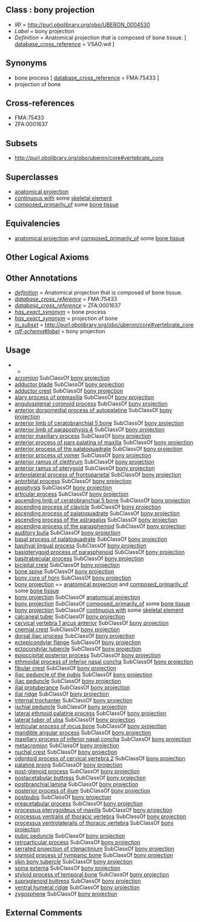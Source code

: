 
## Class : bony projection

 * *IRI* = http://purl.obolibrary.org/obo/UBERON_0004530
 * *Label* = bony projection
 * *Definition* = Anatomical projection that is composed of bone tissue. [ [database_cross_reference](../../ef/oboInOwl#hasDbXref.md) = VSAO:wd ]

## Synonyms

 * bone process [ [database_cross_reference](../../ef/oboInOwl#hasDbXref.md) = FMA:75433 ]
 * projection of bone

## Cross-references

 * FMA:75433
 * ZFA:0001637

## Subsets

 * http://purl.obolibrary.org/obo/uberon/core#vertebrate_core

## Superclasses

 * [anatomical projection](../../UBERON/29/UBERON_0004529.md)
 * [continuous with](../../RO/50/RO_0002150.md) some [skeletal element](../../UBERON/65/UBERON_0004765.md)
 * [composed_primarily_of](../../RO/73/RO_0002473.md) some [bone tissue](../../UBERON/81/UBERON_0002481.md)

## Equivalencies

 * [anatomical projection](../../UBERON/29/UBERON_0004529.md) and [composed_primarily_of](../../RO/73/RO_0002473.md) some [bone tissue](../../UBERON/81/UBERON_0002481.md)

## Other Logical Axioms


## Other Annotations

 * *[definition](../../IAO/15/IAO_0000115.md)* = Anatomical projection that is composed of bone tissue.
 * *[database_cross_reference](../../ef/oboInOwl#hasDbXref.md)* = FMA:75433
 * *[database_cross_reference](../../ef/oboInOwl#hasDbXref.md)* = ZFA:0001637
 * *[has_exact_synonym](../../ym/oboInOwl#hasExactSynonym.md)* = bone process
 * *[has_exact_synonym](../../ym/oboInOwl#hasExactSynonym.md)* = projection of bone
 * *[in_subset](../../et/oboInOwl#inSubset.md)* = http://purl.obolibrary.org/obo/uberon/core#vertebrate_core
 * *[rdf-schema#label](../../el/rdf-schema#label.md)* = bony projection

## Usage

 * -
 * [acromion](../../UBERON/97/UBERON_0002497.md) SubClassOf [bony projection](../../UBERON/30/UBERON_0004530.md)
 * [adductor blade](../../UBERON/28/UBERON_4200028.md) SubClassOf [bony projection](../../UBERON/30/UBERON_0004530.md)
 * [adductor crest](../../UBERON/29/UBERON_4200029.md) SubClassOf [bony projection](../../UBERON/30/UBERON_0004530.md)
 * [alary process of premaxilla](../../UBERON/03/UBERON_3000003.md) SubClassOf [bony projection](../../UBERON/30/UBERON_0004530.md)
 * [angulosplenial coronoid process](../../UBERON/12/UBERON_3000012.md) SubClassOf [bony projection](../../UBERON/30/UBERON_0004530.md)
 * [anterior dorsomedial process of autopalatine](../../UBERON/78/UBERON_2001578.md) SubClassOf [bony projection](../../UBERON/30/UBERON_0004530.md)
 * [anterior limb of ceratobranchial 5 bone](../../UBERON/17/UBERON_2002017.md) SubClassOf [bony projection](../../UBERON/30/UBERON_0004530.md)
 * [anterior limb of parapophysis 4](../../UBERON/44/UBERON_2002044.md) SubClassOf [bony projection](../../UBERON/30/UBERON_0004530.md)
 * [anterior maxillary process](../../UBERON/15/UBERON_3000015.md) SubClassOf [bony projection](../../UBERON/30/UBERON_0004530.md)
 * [anterior process of pars palatina of maxilla](../../UBERON/17/UBERON_3000017.md) SubClassOf [bony projection](../../UBERON/30/UBERON_0004530.md)
 * [anterior process of the palatoquadrate](../../UBERON/60/UBERON_3010560.md) SubClassOf [bony projection](../../UBERON/30/UBERON_0004530.md)
 * [anterior process of vomer](../../UBERON/49/UBERON_3000649.md) SubClassOf [bony projection](../../UBERON/30/UBERON_0004530.md)
 * [anterior ramus of cleithrum](../../UBERON/92/UBERON_3000792.md) SubClassOf [bony projection](../../UBERON/30/UBERON_0004530.md)
 * [anterior ramus of pterygoid](../../UBERON/18/UBERON_3000018.md) SubClassOf [bony projection](../../UBERON/30/UBERON_0004530.md)
 * [anterolateral process of frontoparietal](../../UBERON/20/UBERON_3000020.md) SubClassOf [bony projection](../../UBERON/30/UBERON_0004530.md)
 * [antorbital process](../../UBERON/22/UBERON_3000022.md) SubClassOf [bony projection](../../UBERON/30/UBERON_0004530.md)
 * [apophysis](../../UBERON/70/UBERON_0006770.md) SubClassOf [bony projection](../../UBERON/30/UBERON_0004530.md)
 * [articular process](../../UBERON/48/UBERON_3000948.md) SubClassOf [bony projection](../../UBERON/30/UBERON_0004530.md)
 * [ascending limb of ceratobranchial 5 bone](../../UBERON/13/UBERON_2002013.md) SubClassOf [bony projection](../../UBERON/30/UBERON_0004530.md)
 * [ascending process of clavicle](../../UBERON/76/UBERON_4200176.md) SubClassOf [bony projection](../../UBERON/30/UBERON_0004530.md)
 * [ascending process of palatoquadrate](../../UBERON/31/UBERON_3000031.md) SubClassOf [bony projection](../../UBERON/30/UBERON_0004530.md)
 * [ascending process of the astragalus](../../UBERON/25/UBERON_4200025.md) SubClassOf [bony projection](../../UBERON/30/UBERON_0004530.md)
 * [ascending process of the parasphenoid](../../UBERON/21/UBERON_2002021.md) SubClassOf [bony projection](../../UBERON/30/UBERON_0004530.md)
 * [auditory bulla](../../UBERON/59/UBERON_0008959.md) SubClassOf [bony projection](../../UBERON/30/UBERON_0004530.md)
 * [basal process of palatoquadrate](../../UBERON/36/UBERON_3000036.md) SubClassOf [bony projection](../../UBERON/30/UBERON_0004530.md)
 * [basihyal lingual process](../../UBERON/20/UBERON_0011620.md) SubClassOf [bony projection](../../UBERON/30/UBERON_0004530.md)
 * [basipterygoid process of parasphenoid](../../UBERON/07/UBERON_2001607.md) SubClassOf [bony projection](../../UBERON/30/UBERON_0004530.md)
 * [basitrabecular process](../../UBERON/92/UBERON_3010092.md) SubClassOf [bony projection](../../UBERON/30/UBERON_0004530.md)
 * [bicipital crest](../../UBERON/48/UBERON_4200048.md) SubClassOf [bony projection](../../UBERON/30/UBERON_0004530.md)
 * [bone spine](../../UBERON/06/UBERON_0013706.md) SubClassOf [bony projection](../../UBERON/30/UBERON_0004530.md)
 * [bony core of horn](../../UBERON/70/UBERON_0006970.md) SubClassOf [bony projection](../../UBERON/30/UBERON_0004530.md)
 * [bony projection](../../UBERON/30/UBERON_0004530.md) == [anatomical projection](../../UBERON/29/UBERON_0004529.md) and [composed_primarily_of](../../RO/73/RO_0002473.md) some [bone tissue](../../UBERON/81/UBERON_0002481.md)
 * [bony projection](../../UBERON/30/UBERON_0004530.md) SubClassOf [anatomical projection](../../UBERON/29/UBERON_0004529.md)
 * [bony projection](../../UBERON/30/UBERON_0004530.md) SubClassOf [composed_primarily_of](../../RO/73/RO_0002473.md) some [bone tissue](../../UBERON/81/UBERON_0002481.md)
 * [bony projection](../../UBERON/30/UBERON_0004530.md) SubClassOf [continuous with](../../RO/50/RO_0002150.md) some [skeletal element](../../UBERON/65/UBERON_0004765.md)
 * [calcaneal tuber](../../UBERON/18/UBERON_4200018.md) SubClassOf [bony projection](../../UBERON/30/UBERON_0004530.md)
 * [cervical vertebra 1 arcus anterior](../../UBERON/96/UBERON_0003996.md) SubClassOf [bony projection](../../UBERON/30/UBERON_0004530.md)
 * [cnemial crest](../../UBERON/34/UBERON_4200034.md) SubClassOf [bony projection](../../UBERON/30/UBERON_0004530.md)
 * [dorsal iliac process](../../UBERON/79/UBERON_4200079.md) SubClassOf [bony projection](../../UBERON/30/UBERON_0004530.md)
 * [ectepicondylar flange](../../UBERON/12/UBERON_4200012.md) SubClassOf [bony projection](../../UBERON/30/UBERON_0004530.md)
 * [ectocondylar tubercle](../../UBERON/63/UBERON_4200063.md) SubClassOf [bony projection](../../UBERON/30/UBERON_0004530.md)
 * [epioccipital posterior process](../../UBERON/29/UBERON_2001929.md) SubClassOf [bony projection](../../UBERON/30/UBERON_0004530.md)
 * [ethmoidal process of inferior nasal concha](../../UBERON/25/UBERON_0005925.md) SubClassOf [bony projection](../../UBERON/30/UBERON_0004530.md)
 * [fibular crest](../../UBERON/80/UBERON_4200080.md) SubClassOf [bony projection](../../UBERON/30/UBERON_0004530.md)
 * [iliac peduncle of the pubis](../../UBERON/88/UBERON_4200088.md) SubClassOf [bony projection](../../UBERON/30/UBERON_0004530.md)
 * [iliac peduncle](../../UBERON/87/UBERON_4200087.md) SubClassOf [bony projection](../../UBERON/30/UBERON_0004530.md)
 * [ilial protuberance](../../UBERON/69/UBERON_3000869.md) SubClassOf [bony projection](../../UBERON/30/UBERON_0004530.md)
 * [ilial ridge](../../UBERON/73/UBERON_3000773.md) SubClassOf [bony projection](../../UBERON/30/UBERON_0004530.md)
 * [internal trochanter](../../UBERON/36/UBERON_4200036.md) SubClassOf [bony projection](../../UBERON/30/UBERON_0004530.md)
 * [ischial peduncle](../../UBERON/04/UBERON_4100004.md) SubClassOf [bony projection](../../UBERON/30/UBERON_0004530.md)
 * [lateral ethmoid palatine process](../../UBERON/04/UBERON_2001604.md) SubClassOf [bony projection](../../UBERON/30/UBERON_0004530.md)
 * [lateral tuber of ulna](../../UBERON/14/UBERON_4200014.md) SubClassOf [bony projection](../../UBERON/30/UBERON_0004530.md)
 * [lenticular process of incus bone](../../UBERON/99/UBERON_0011599.md) SubClassOf [bony projection](../../UBERON/30/UBERON_0004530.md)
 * [mandible angular process](../../UBERON/59/UBERON_0006959.md) SubClassOf [bony projection](../../UBERON/30/UBERON_0004530.md)
 * [maxillary process of inferior nasal concha](../../UBERON/69/UBERON_0005869.md) SubClassOf [bony projection](../../UBERON/30/UBERON_0004530.md)
 * [metacromion](../../UBERON/09/UBERON_0014409.md) SubClassOf [bony projection](../../UBERON/30/UBERON_0004530.md)
 * [nuchal crest](../../UBERON/27/UBERON_4300127.md) SubClassOf [bony projection](../../UBERON/30/UBERON_0004530.md)
 * [odontoid process of cervical vertebra 2](../../UBERON/96/UBERON_0004096.md) SubClassOf [bony projection](../../UBERON/30/UBERON_0004530.md)
 * [palatine prong](../../UBERON/02/UBERON_4300002.md) SubClassOf [bony projection](../../UBERON/30/UBERON_0004530.md)
 * [post-glenoid process](../../UBERON/10/UBERON_4100010.md) SubClassOf [bony projection](../../UBERON/30/UBERON_0004530.md)
 * [postacetabular buttress](../../UBERON/11/UBERON_4100011.md) SubClassOf [bony projection](../../UBERON/30/UBERON_0004530.md)
 * [postbranchial lamina](../../UBERON/16/UBERON_4200016.md) SubClassOf [bony projection](../../UBERON/30/UBERON_0004530.md)
 * [posterior process of ilium](../../UBERON/16/UBERON_4100016.md) SubClassOf [bony projection](../../UBERON/30/UBERON_0004530.md)
 * [postpubis](../../UBERON/01/UBERON_4200001.md) SubClassOf [bony projection](../../UBERON/30/UBERON_0004530.md)
 * [preacetabular process](../../UBERON/19/UBERON_4200019.md) SubClassOf [bony projection](../../UBERON/30/UBERON_0004530.md)
 * [processus pterygoideus of maxilla](../../UBERON/05/UBERON_3000505.md) SubClassOf [bony projection](../../UBERON/30/UBERON_0004530.md)
 * [processus ventralis of thoracic vertebra](../../UBERON/67/UBERON_0018367.md) SubClassOf [bony projection](../../UBERON/30/UBERON_0004530.md)
 * [processus ventrolateralis of thoracic vertebra](../../UBERON/68/UBERON_0018368.md) SubClassOf [bony projection](../../UBERON/30/UBERON_0004530.md)
 * [pubic peduncle](../../UBERON/18/UBERON_4200118.md) SubClassOf [bony projection](../../UBERON/30/UBERON_0004530.md)
 * [retroarticular process](../../UBERON/43/UBERON_3000543.md) SubClassOf [bony projection](../../UBERON/30/UBERON_0004530.md)
 * [serrated projection of ctenactinium](../../UBERON/77/UBERON_0013677.md) SubClassOf [bony projection](../../UBERON/30/UBERON_0004530.md)
 * [sigmoid process of tympanic bone](../../UBERON/74/UBERON_0013174.md) SubClassOf [bony projection](../../UBERON/30/UBERON_0004530.md)
 * [skin bony tubercle](../../UBERON/63/UBERON_0017163.md) SubClassOf [bony projection](../../UBERON/30/UBERON_0004530.md)
 * [spina externa](../../UBERON/58/UBERON_0018358.md) SubClassOf [bony projection](../../UBERON/30/UBERON_0004530.md)
 * [styloid process of temporal bone](../../UBERON/60/UBERON_0003960.md) SubClassOf [bony projection](../../UBERON/30/UBERON_0004530.md)
 * [supraglenoid buttress](../../UBERON/27/UBERON_4200027.md) SubClassOf [bony projection](../../UBERON/30/UBERON_0004530.md)
 * [ventral humeral ridge](../../UBERON/10/UBERON_4200010.md) SubClassOf [bony projection](../../UBERON/30/UBERON_0004530.md)
 * [zygosphene](../../UBERON/90/UBERON_4200190.md) SubClassOf [bony projection](../../UBERON/30/UBERON_0004530.md)

## External Comments


